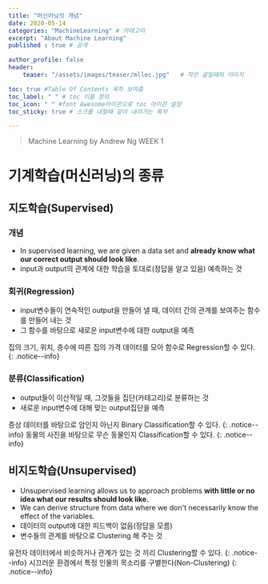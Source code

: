 ```yaml
---
title: "머신러닝의 개념"
date: 2020-05-14
categories: "MachineLearning" # 카테고리
excerpt: "About Machine Learning"
published : true # 공개

author_profile: false
header:
    teaser: "/assets/images/teaser/mllec.jpg"   # 작은 글일때의 이미지

toc: true #Table Of Contents 목차 보여줌
toc_label: " " # toc 이름 정의
toc_icon: " " #font Awesome아이콘으로 toc 아이콘 설정
toc_sticky: true # 스크롤 내릴때 같이 내려가는 목차

---
```


> Machine Learning by Andrew Ng WEEK 1


# 기계학습(머신러닝)의 종류

## 지도학습(Supervised)

### 개념
- In supervised learning, we are given a data set and **already know what our correct output should look like**.
- input과 output의 관계에 대한 학습을 토대로(정답을 알고 있음) 예측하는 것


### 회귀(Regression)
- input변수들이 연속적인 output을 만들어 낼 때, 데이터 간의 관계를 보여주는 함수를 만들어 내는 것
- 그 함수를 바탕으로 새로운 input변수에 대한 output을 예측


집의 크기, 위치, 층수에 따른 집의 가격 데이터를 모아 함수로 Regression할 수 있다.
{: .notice--info}


### 분류(Classification)
- output들이 이산적일 때, 그것들을 집단(카테고리)로 분류하는 것
- 새로운 input변수에 대해 맞는 output집단을 예측

증상 데이터를 바탕으로 암인지 아닌지 Binary Classification할 수 있다.
{: .notice--info}
동물의 사진을 바탕으로 무슨 동물인지 Classification할 수 있다.
{: .notice--info}



## 비지도학습(Unsupervised)
- Unsupervised learning allows us to approach problems **with little or no idea what our results should look like.**
- We can derive structure from data where we don't necessarily know the effect of the variables.
- 데이터의 output에 대한 피드백이 없음(정답을 모름)
- 변수들의 관계를 바탕으로 Clustering 해 주는 것


유전자 데이터에서 비슷하거나 관계가 있는 것 끼리 Clustering할 수 있다.
{: .notice--info}
시끄러운 환경에서 특정 인물의 목소리를 구별한다(Non-Clustering)
{: .notice--info}
